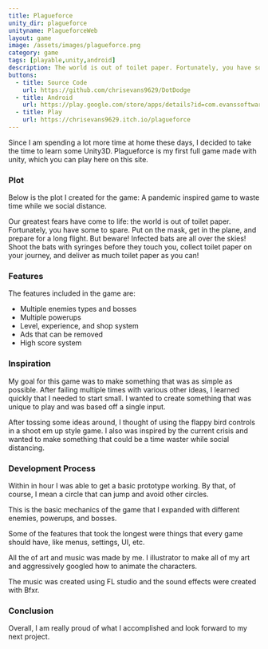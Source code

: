 ```yaml
---
title: Plagueforce
unity_dir: plagueforce
unityname: PlagueforceWeb
layout: game
image: /assets/images/plagueforce.png
category: game
tags: [playable,unity,android]
description: The world is out of toilet paper. Fortunately, you have some to spare.
buttons:
  - title: Source Code
    url: https://github.com/chrisevans9629/DotDodge
  - title: Android
    url: https://play.google.com/store/apps/details?id=com.evanssoftware.coronaforce
  - title: Play
    url: https://chrisevans9629.itch.io/plagueforce
---
```

Since I am spending a lot more time at home these days, I decided to take the time to learn some Unity3D.  Plagueforce is my first full game made with unity, which you can play here on this site.

### Plot
Below is the plot I created for the game: A pandemic inspired game to waste time while we social distance.

Our greatest fears have come to life: the world is out of toilet paper. Fortunately, you have some to spare. Put on the mask, get in the plane, and prepare for a long flight. But beware! Infected bats are all over the skies! Shoot the bats with syringes before they touch you, collect toilet paper on your journey, and deliver as much toilet paper as you can!

### Features
The features included in the game are:
- Multiple enemies types and bosses
- Multiple powerups
- Level, experience, and shop system
- Ads that can be removed
- High score system

### Inspiration 
My goal for this game was to make something that was as simple as possible.  After failing multiple times with various other ideas, I learned quickly that I needed to start small.  I wanted to create something that was unique to play and was based off a single input.

After tossing some ideas around, I thought of using the flappy bird controls in a shoot em up style game.  I also was inspired by the current crisis and wanted to make something that could be a time waster while social distancing.

### Development Process
Within in hour I was able to get a basic prototype working.  By that, of course, I mean a circle that can jump and avoid other circles.

This is the basic mechanics of the game that I expanded with different enemies, powerups, and bosses.

Some of the features that took the longest were things that every game should have, like menus, settings, UI, etc.

All the of art and music was made by me.  I illustrator to make all of my art and aggressively googled how to animate the characters.

The music was created using FL studio and the sound effects were created with Bfxr.

### Conclusion

Overall, I am really proud of what I accomplished and look forward to my next project.
